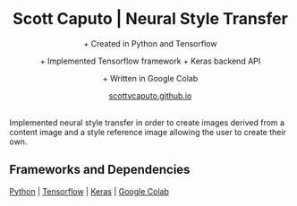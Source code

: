 <br />
<p align="center">
  <h1 align="center">Scott Caputo | Neural Style Transfer</h1>

  <p align="center">
    + Created in Python and Tensorflow 
  </p>
  <p align="center">
    + Implemented Tensorflow framework 
    + Keras backend API
  </p>
  <p align="center">
    + Written in Google Colab
  </p>
  <p align="center">
    <a href="https://github.com/scottvcaputo">scottvcaputo.github.io</a>
    <br />
    <br />
  </p>
</p>
<p>
  Implemented neural style transfer in order to create images derived from a content image and a style reference image allowing the user to create their own.
</p>


## Frameworks and Dependencies 

[Python](https://www.python.org/)
| [Tensorflow](https://www.tensorflow.org/)
| [Keras](https://keras.io/)
| [Google Colab](https://colab.research.google.com/notebooks/intro.ipynb#recent=true)



